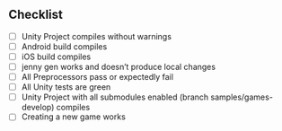 ## Checklist

- [ ] Unity Project compiles without warnings
- [ ] Android build compiles
- [ ] iOS build compiles
- [ ] jenny gen works and doesn’t produce local changes
- [ ] All Preprocessors pass or expectedly fail
- [ ] All Unity tests are green
- [ ] Unity Project with all submodules enabled (branch samples/games-develop) compiles
- [ ] Creating a new game works
